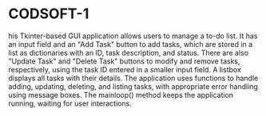 # CODSOFT-1

his Tkinter-based GUI application allows users to manage a to-do list. It has an input field and an "Add Task" button to add tasks, which are stored in a list as dictionaries with an ID, task description, and status. There are also "Update Task" and "Delete Task" buttons to modify and remove tasks, respectively, using the task ID entered in a smaller input field. A listbox displays all tasks with their details. The application uses functions to handle adding, updating, deleting, and listing tasks, with appropriate error handling using message boxes. The mainloop() method keeps the application running, waiting for user interactions.
